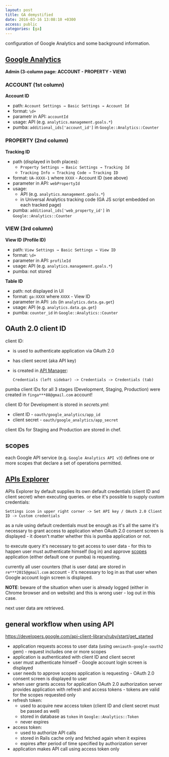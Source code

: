 ```yaml
---
layout: post
title: GA demystified
date: 2016-03-16 13:08:10 +0300
access: public
categories: [ga]
---
```


configuration of Google Analytics and some background information.

<!-- more -->

## [Google Analytics](https://analytics.google.com)

**Admin (3-column page: ACCOUNT - PROPERTY - VIEW)**

### ACCOUNT (1st column)

  **Account ID**

  - path: `Account Settings → Basic Settings → Account Id`
  - format: `\d+`
  - parametr in API: `accountId`
  - usage: API (e.g. `analytics.management.goals.*`)
  - pumba: `additional_ids['account_id']` in `Google::Analytics::Counter`

### PROPERTY (2nd column)

  **Tracking ID**

  - path (displayed in both places):
    - `Property Settings → Basic Settings → Tracking Id`
    - `Tracking Info → Tracking Code → Tracking ID`
  - format: `UA-XXXX-1` where `XXXX` - Account ID (see above)
  - parameter in API: `webPropertyId`
  - usage:
    - API (e.g. `analytics.management.goals.*`)
    - in Universal Analytics tracking code
      (GA JS script embedded on each tracked page)
  - pumba: `additional_ids['web_property_id']` in `Google::Analytics::Counter`

### VIEW (3rd column)

  **View ID (Profile ID)**

  - path: `View Settings → Basic Settings → View ID`
  - format: `\d+`
  - parameter in API: `profileId`
  - usage: API (e.g. `analytics.management.goals.*`)
  - pumba: not stored

  **Table ID**

  - path: not displayed in UI
  - format: `ga:XXXX` where `XXXX` - View ID
  - parameter in API: `ids` (in `analytics.data.ga.get`)
  - usage: API (e.g. `analytics.data.ga.get`)
  - pumba: `counter_id` in `Google::Analytics::Counter`

## OAuth 2.0 client ID

client ID:

- is used to authenticate application via OAuth 2.0
- has client secret (aka API key)
- is created in [API Manager](https://console.developers.google.com):

  `Credentials (left sidebar) -> Credentials -> Credentials (tab)`

pumba client IDs for all 3 stages (Development, Staging, Production)
were created in `finga***88@gmail.com` account!

client ID for Development is stored in _secrets.yml_:

- client ID - `oauth/google_analytics/app_id`
- client secret - `oauth/google_analytics/app_secret`

client IDs for Staging and Production are stored in chef.

## scopes

each Google API service (e.g. `Google Analytics API v3`)
defines one or more scopes that declare a set of operations permitted.

## [APIs Explorer](https://developers.google.com/apis-explorer/#p/)

APIs Explorer by default supplies its own default credentials
(client ID and client secret) when executing queries.
or else it's possible to supply custom credentials:

`Settings icon in upper right corner -> Set API key / OAuth 2.0 Client ID -> Custom credentials`

as a rule using default credentials must be enough as it's all the same
it's necessary to grant access to application when OAuth 2.0 consent screen
is displayed - it doesn't matter whether this is pumba application or not.

to execute query it's necessary to get access to user data -
for this to happen user must authenticate himself (log in) and approve
[scopes](#scopes) application (either default one or pumba) is requesting.

currently all user counters (that is user data) are stored in
`re***2015@gmail.com` account - it's necessary to log in as that user
when Google account login screen is displayed.

**NOTE**: beware of the situation when user is already logged (either in Chrome
          browser and on website) and this is wrong user - log out in this case.

next user data are retrieved.

## general workflow when using API

<https://developers.google.com/api-client-library/ruby/start/get_started>

- application requests access to user data (using `omniauth-google-oauth2` gem) -
  request includes one or more scopes
- application is authenticated with client ID and client secret
- user must authenticate himself - Google account login screen is displayed
- user needs to approve scopes application is requesting -
  OAuth 2.0 consent screen is displayed to user
- when user grants access for application OAuth 2.0 authorization server
  provides application with refresh and access tokens -
  tokens are valid for the scopes requested only
- refresh token:
  - used to acquire new access token (client ID and client secret must be passed as well)
  - stored in database as `token` in `Google::Analytics::Token`
  - never expires
- access token:
  - used to authorize API calls
  - stored in Rails cache only and fetched again when it expires
  - expires after period of time specified by authorization server
- application makes API call using access token only
